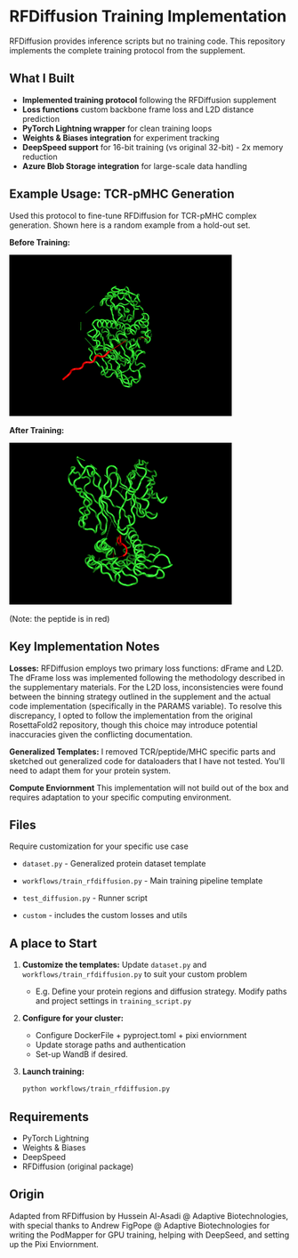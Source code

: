# RFDiffusion Training Implementation

RFDiffusion provides inference scripts but no training code. This repository implements the complete training protocol from the supplement.

## What I Built

- **Implemented training protocol** following the RFDiffusion supplement
- **Loss functions** custom backbone frame loss and L2D distance prediction  
- **PyTorch Lightning wrapper** for clean training loops
- **Weights & Biases integration** for experiment tracking
- **DeepSpeed support** for 16-bit training (vs original 32-bit) - 2x memory reduction
- **Azure Blob Storage integration** for large-scale data handling

## Example Usage: TCR-pMHC Generation

Used this protocol to fine-tune RFDiffusion for TCR-pMHC complex generation. Shown here is a random example from a hold-out set.

**Before Training:**

<img src="gifs/\ basemodel.gif" alt="Before Training" width="400"/>

**After Training:** 

<img src="gifs/\ trainedmodel.gif" alt="After Training" width="400"/>

(Note: the peptide is in red)

## Key Implementation Notes

**Losses:** RFDiffusion employs two primary loss functions: dFrame and L2D. The dFrame loss was implemented following the methodology described in the supplementary materials. For the L2D loss, inconsistencies were found between the binning strategy outlined in the supplement and the actual code implementation (specifically in the PARAMS variable). To resolve this discrepancy, I opted to follow the implementation from the original RosettaFold2 repository, though this choice may introduce potential inaccuracies given the conflicting documentation.

**Generalized Templates:** I removed TCR/peptide/MHC specific parts and sketched out generalized code for dataloaders that I have not tested. You'll need to adapt them for your protein system.

**Compute Enviornment** This implementation will not build out of the box and requires adaptation to your specific computing environment.

## Files

Require customization for your specific use case
- `dataset.py` - Generalized protein dataset template
- `workflows/train_rfdiffusion.py` - Main training pipeline template
- `test_diffusion.py` - Runner script


- `custom` - includes the custom losses and utils

## A place to Start

1. **Customize the templates:**
   Update `dataset.py` and `workflows/train_rfdiffusion.py` to suit your custom problem
   - E.g. Define your protein regions and diffusion strategy. Modify paths and project settings in `training_script.py`

2. **Configure for your cluster:**
   - Configure DockerFile + pyproject.toml + pixi enviornment
   - Update storage paths and authentication
   - Set-up WandB if desired.

4. **Launch training:**
   ```bash
   python workflows/train_rfdiffusion.py
   ```

## Requirements

- PyTorch Lightning
- Weights & Biases  
- DeepSpeed
- RFDiffusion (original package)

## Origin

Adapted from RFDiffusion by Hussein Al-Asadi @ Adaptive Biotechnologies, with special thanks to Andrew FigPope @ Adaptive Biotechnologies for writing the PodMapper for GPU training, helping with DeepSeed, and setting up the Pixi Enviornment.
